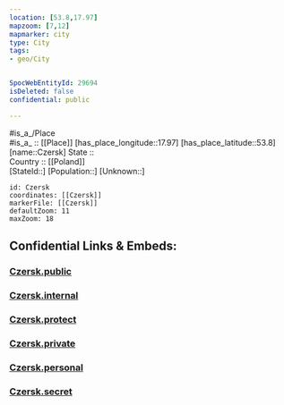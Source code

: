```yaml
---
location: [53.8,17.97] 
mapzoom: [7,12] 
mapmarker: city 
type: City
tags:
- geo/City


SpocWebEntityId: 29694
isDeleted: false
confidential: public

---
```

#is_a_/Place  
#is_a_ :: [[Place]] 
[has_place_longitude::17.97] 
[has_place_latitude::53.8] 
[name::Czersk] 
State ::  
Country :: [[Poland]]  
[StateId::] 
[Population::] 
[Unknown::] 


```leaflet
id: Czersk
coordinates: [[Czersk]] 
markerFile: [[Czersk]] 
defaultZoom: 11 
maxZoom: 18
```


## Confidential Links & Embeds: 

### [Czersk.public](/_public/\Earth\Continent\Europe\Europe~East\Poland\Provinces~Poland\Pomeranian\CityCzersk.public.md) 

### [Czersk.internal](/_internal/\Earth\Continent\Europe\Europe~East\Poland\Provinces~Poland\Pomeranian\CityCzersk.internal.md) 

### [Czersk.protect](/_protect/\Earth\Continent\Europe\Europe~East\Poland\Provinces~Poland\Pomeranian\CityCzersk.protect.md) 

### [Czersk.private](/_private/\Earth\Continent\Europe\Europe~East\Poland\Provinces~Poland\Pomeranian\CityCzersk.private.md) 

### [Czersk.personal](/_personal/\Earth\Continent\Europe\Europe~East\Poland\Provinces~Poland\Pomeranian\CityCzersk.personal.md) 

### [Czersk.secret](/_secret/\Earth\Continent\Europe\Europe~East\Poland\Provinces~Poland\Pomeranian\CityCzersk.secret.md)

